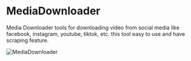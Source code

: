 # MediaDownloader
Media Downloader tools for downloading video from social media like facebook, instagram, youtube, tiktok, etc. this tool easy to use and have scraping feature.

![MediaDownloader](https://github.com/user-attachments/assets/34996b71-a301-4002-90ff-f9c9cd08b96c)
